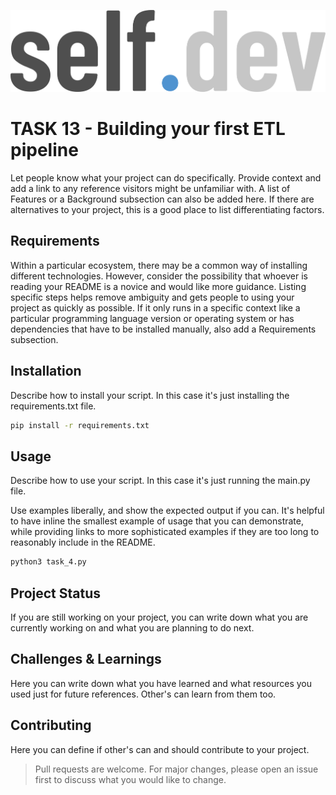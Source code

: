 ![selfdev logo](../../selfdev_logo.png)
# **__TASK 13__**  - **Building your first ETL pipeline**
Let people know what your project can do specifically. Provide context and add a link to any reference visitors might be unfamiliar with. A list of Features or a Background subsection can also be added here. If there are alternatives to your project, this is a good place to list differentiating factors.


## Requirements
Within a particular ecosystem, there may be a common way of installing different technologies. 
However, consider the possibility that whoever is reading your README is a novice and would like more guidance. Listing specific steps helps remove ambiguity and gets people to using your project as quickly as possible. If it only runs in a specific context like a particular programming language version or operating system or has dependencies that have to be installed manually, also add a Requirements subsection.


## Installation
Describe how to install your script. In this case it's just installing the requirements.txt file.

```bash
pip install -r requirements.txt
```

## Usage
Describe how to use your script. In this case it's just running the main.py file.

Use examples liberally, and show the expected output if you can. It's helpful to have inline the smallest example of usage that you can demonstrate, while providing links to more sophisticated examples if they are too long to reasonably include in the README.
```bash
python3 task_4.py
```


## Project Status
If you are still working on your project, you can write down what you are currently working on and what you are planning to do next.


## Challenges & Learnings
Here you can write down what you have learned and what resources you used just for future references.
Other's can learn from them too.


## Contributing
Here you can define if other's can and should contribute to your project.
>Pull requests are welcome.
For major changes, please open an issue first to discuss what you would like to change.
